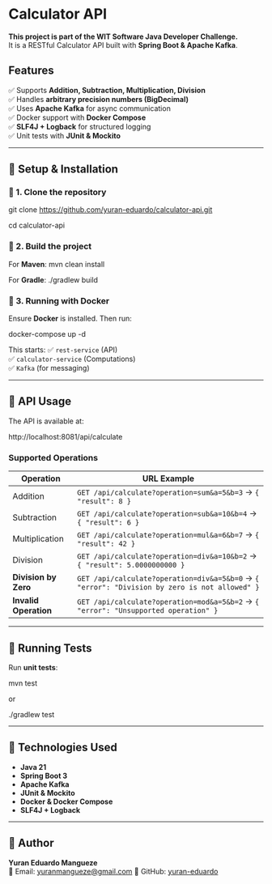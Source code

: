 # Calculator API 

**This project is part of the WIT Software Java Developer Challenge.**  
It is a RESTful Calculator API built with **Spring Boot & Apache Kafka**.

## Features
✅ Supports **Addition, Subtraction, Multiplication, Division**  
✅ Handles **arbitrary precision numbers (BigDecimal)**  
✅ Uses **Apache Kafka** for async communication  
✅ Docker support with **Docker Compose**  
✅ **SLF4J + Logback** for structured logging  
✅ Unit tests with **JUnit & Mockito**

---

## 📌 Setup & Installation

### **🔹 1. Clone the repository**

git clone https://github.com/yuran-eduardo/calculator-api.git 

cd calculator-api

### **🔹 2. Build the project**

For **Maven**: mvn clean install

For **Gradle**: ./gradlew build 


### **🔹 3. Running with Docker**
Ensure **Docker** is installed. Then run:

docker-compose up -d

This starts:
✅ `rest-service` (API)  
✅ `calculator-service` (Computations)  
✅ `Kafka` (for messaging)

---

## 📌 API Usage
The API is available at:

http://localhost:8081/api/calculate


### **Supported Operations**
| Operation | URL Example |
|-----------|------------|
| Addition | `GET /api/calculate?operation=sum&a=5&b=3` → `{ "result": 8 }` |
| Subtraction | `GET /api/calculate?operation=sub&a=10&b=4` → `{ "result": 6 }` |
| Multiplication | `GET /api/calculate?operation=mul&a=6&b=7` → `{ "result": 42 }` |
| Division | `GET /api/calculate?operation=div&a=10&b=2` → `{ "result": 5.0000000000 }` |
| **Division by Zero** | `GET /api/calculate?operation=div&a=5&b=0` → `{ "error": "Division by zero is not allowed" }` |
| **Invalid Operation** | `GET /api/calculate?operation=mod&a=5&b=2` → `{ "error": "Unsupported operation" }` |

---

## 📌 Running Tests
Run **unit tests**:

mvn test

or

./gradlew test


---

## 📌 Technologies Used
- **Java 21**
- **Spring Boot 3**
- **Apache Kafka**
- **JUnit & Mockito**
- **Docker & Docker Compose**
- **SLF4J + Logback**


---

## 📌 Author
**Yuran Eduardo Mangueze**  
📧 Email: yuranmangueze@gmail.com 
🔗 GitHub: [yuran-eduardo](https://github.com/yuran-eduardo)
